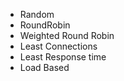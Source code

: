 - Random
- RoundRobin
- Weighted Round Robin
- Least Connections
- Least Response time
- Load Based
